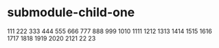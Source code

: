 # submodule-child-one
111
222
333
444
555
666
777
888
999
1010
1111
1212
1313
1414
1515
1616
1717
1818
1919
2020
2121
22
23
